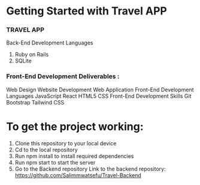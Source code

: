 # Getting Started with Travel APP
 ### TRAVEL APP ###
Back-End Development Languages
1. Ruby on Rails
2. SQLite
### Front-End Development Deliverables : ###
Web Design
Website Development
Web Application
Front-End Development Languages
JavaScript
React
HTML5
CSS
Front-End Development Skills
Git
Bootstrap
Tailwind CSS

# To get the project working:
1. Clone this repository to your local device
2. Cd to the local repository
3. Run npm install to install required dependencies
4. Run npm start to start the server
5. Go to the Backend repository
   Link to the backend repository: https://github.com/Salimmwatsefu/Travel-Backend
